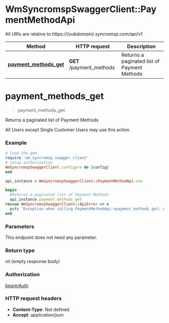 # WmSyncromspSwaggerClient::PaymentMethodApi

All URIs are relative to *https://{subdomain}.syncromsp.com/api/v1*

Method | HTTP request | Description
------------- | ------------- | -------------
[**payment_methods_get**](PaymentMethodApi.md#payment_methods_get) | **GET** /payment_methods | Returns a paginated list of Payment Methods

# **payment_methods_get**
> payment_methods_get

Returns a paginated list of Payment Methods

All Users except Single Customer Users may use this action. 

### Example
```ruby
# load the gem
require 'wm_syncromsp_swagger_client'
# setup authorization
WmSyncromspSwaggerClient.configure do |config|
end

api_instance = WmSyncromspSwaggerClient::PaymentMethodApi.new

begin
  #Returns a paginated list of Payment Methods
  api_instance.payment_methods_get
rescue WmSyncromspSwaggerClient::ApiError => e
  puts "Exception when calling PaymentMethodApi->payment_methods_get: #{e}"
end
```

### Parameters
This endpoint does not need any parameter.

### Return type

nil (empty response body)

### Authorization

[bearerAuth](../README.md#bearerAuth)

### HTTP request headers

 - **Content-Type**: Not defined
 - **Accept**: application/json



